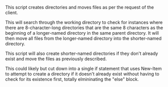 This script creates directories and moves files as per the request of the client.

This will search through the working directory to check for instances where there are 8-character-long directories that are the same 8 characters as the beginning of a longer-named directory in the same parent directory. It will then move all files from the longer-named directory into the shorter-named directory.

This script will also create shorter-named directories if they don't already exist and move the files as previously described.

This could likely but cut down into a single if statement that uses New-Item to attempt to create a directory if it doesn't already exist without having to check for its existence first, totally elmininating the "else" block.
